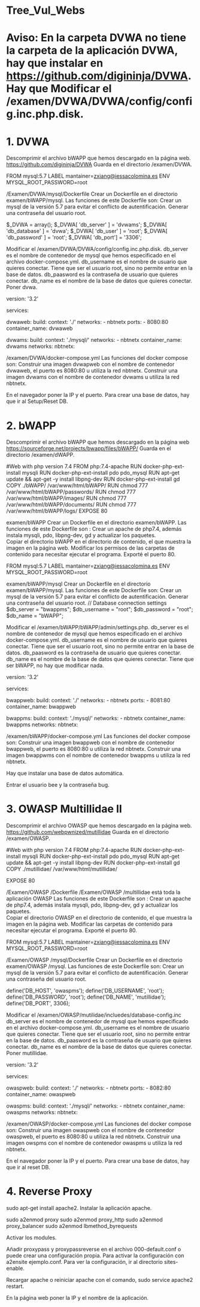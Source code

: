# Tree_Vul_Webs
# Aviso: En la carpeta DVWA no tiene la carpeta de la aplicación DVWA, hay que instalar en https://github.com/digininja/DVWA. Hay que Modificar el /examen/DVWA/DVWA/config/config.inc.php.disk.

# 1. DVWA

Descomprimir el archivo bWAPP que hemos descargado en la página web.
https://github.com/digininja/DVWA
Guarda en el directorio /examen/DVWA.

FROM mysql:5.7
LABEL mantainer=zxiang@iessacolomina.es
ENV MYSQL_ROOT_PASSWORD=root

/Examen/DVWA/mysql/Dockerfile
Crear un Dockerfile en el directorio examen/bWAPP/mysql.
Las funciones de este Dockerfile son:
Crear un mysql de la versión 5.7 para evitar el conflicto de autentificación.
Generar una contraseña del usuario root.

$_DVWA = array();
$_DVWA[ 'db_server' ]   = 'dvwams';
$_DVWA[ 'db_database' ] = 'dvwa';
$_DVWA[ 'db_user' ]     = 'root';
$_DVWA[ 'db_password' ] = 'root';
$_DVWA[ 'db_port'] = '3306';

Modificar el /examen/DVWA/DVWA/config/config.inc.php.disk. 
db_server es el nombre de contenedor de mysql que hemos especificado en el archivo docker-compose.yml.
db_username es el nombre de usuario que quieres conectar. Tiene que ser el usuario root, sino no permite entrar en la base de datos.
db_paasword es la contraseña de usuario que quieres conectar.
db_name es el nombre de la base de datos que quieres conectar.  Poner dvwa.

version: '3.2'

services:

  dvwaweb:
	build:
  	context: './'
	networks:
   	- nbtnetx
	ports:
   	- 8080:80
	container_name: dvwaweb

  dvwams:
	build:
  	context: './mysql/'
	networks:
   	- nbtnetx
	container_name: dvwams
networks:
  nbtnetx:


/examen/DVWA/docker-compose.yml
Las funciones del docker compose son:
Construir una imagen dvwapweb con el nombre de contenedor dvwaweb, el puerto es 8080:80 u utiliza la red nbtnetx.
Construir una imagen dvwams con el nombre de contenedor dvwams u utiliza la red nbtnetx.

En el navegador poner la IP y el puerto. Para crear una base de datos, hay que ir al Setup/Reset DB.


# 2. bWAPP


Descomprimir el archivo bWAPP que hemos descargado en la página web https://sourceforge.net/projects/bwapp/files/bWAPP/
Guarda en el directorio /examen/dWAPP.

#Web with php version 7.4
FROM php:7.4-apache
RUN docker-php-ext-install mysqli
RUN docker-php-ext-install pdo pdo_mysql
RUN apt-get update && apt-get -y install libpng-dev
RUN docker-php-ext-install gd
COPY ./bWAPP/ /var/www/html/bWAPP/
RUN chmod 777 /var/www/html/bWAPP/passwords/
RUN chmod 777 /var/www/html/bWAPP/images/
RUN chmod 777 /var/www/html/bWAPP/documents/
RUN chmod 777 /var/www/html/bWAPP/logs/
EXPOSE 80

examen/bWAPP
Crear un Dockerfile en el directorio examen/bWAPP. 
Las funciones de este Dockerfile son : 
Crear un apache de php7.4, además instala mysqli, pdo, libpng-dev, gd y actualizar los paquetes.  
Copiar el directorio bWAPP en el directorio de contenido, el que muestra la imagen en la página web.
Modificar los permisos de las carpetas de contenido para necesitar ejecutar el programa.
Exporté el puerto 80.

FROM mysql:5.7
LABEL mantainer=zxiang@iessacolomina.es
ENV MYSQL_ROOT_PASSWORD=root

examen/bWAPP/mysql
Crear un Dockerfile en el directorio examen/bWAPP/mysql.
Las funciones de este Dockerfile son:
Crear un mysql de la versión 5.7 para evitar el conflicto de autentificación.
Generar una contraseña del usuario root.
// Database connection settings
$db_server = "bwappms";
$db_username = "root";
$db_password = "root";
$db_name = "bWAPP";

Modificar el /examen/bWAPP/bWAPP/admin/settings.php. 
db_server es el nombre de contenedor de mysql que hemos especificado en el archivo docker-compose.yml.
db_username es el nombre de usuario que quieres conectar. Tiene que ser el usuario root, sino no permite entrar en la base de datos.
db_paasword es la contraseña de usuario que quieres conectar.
db_name es el nombre de la base de datos que quieres conectar. Tiene que ser bWAPP, no hay que modificar nada.

version: '3.2'

services:

  bwappweb:
	build:
  	context: './'
	networks:
   	- nbtnetx
	ports:
   	- 8081:80
	container_name: bwappweb

  bwappms:
	build:
  	context: './mysql/'
	networks:
   	- nbtnetx
	container_name: bwappms
networks:
  nbtnetx:


/examen/bWAPP/docker-compose.yml
Las funciones del docker compose son:
Construir una imagen bwappweb con el nombre de contenedor bwappweb, el puerto es 8080:80 u utiliza la red nbtnetx.
Construir una imagen bwappwms con el nombre de contenedor bwappms u utiliza la red nbtnetx.


Hay que instalar una base de datos automática.

Entrar el usuario bee y la contraseña bug. 

# 3. OWASP Multillidae II
Descomprimir el archivo OWASP que hemos descargado en la página web.
https://github.com/webpwnized/mutillidae
Guarda en el directorio /examen/OWASP.

#Web with php version 7.4
FROM php:7.4-apache
RUN docker-php-ext-install mysqli
RUN docker-php-ext-install pdo pdo_mysql
RUN apt-get update && apt-get -y install libpng-dev
RUN docker-php-ext-install gd
COPY ./mutillidae/ /var/www/html/mutillidae/

EXPOSE 80


/Examen/OWASP /Dockerfile
/Examen/OWASP /multillidae está toda la aplicación OWASP 
Las funciones de este Dockerfile son : 
Crear un apache de php7.4, además instala mysqli, pdo, libpng-dev, gd y actualizar los paquetes.  
Copiar el directorio OWASP en el directorio de contenido, el que muestra la imagen en la página web.
Modificar las carpetas de contenido para necesitar ejecutar el programa.
Exporté el puerto 80.


FROM mysql:5.7
LABEL mantainer=zxiang@iessacolomina.es
ENV MYSQL_ROOT_PASSWORD=root

/Examen/OWASP /mysql/Dockerfile
Crear un Dockerfile en el directorio examen/OWASP /mysql.
Las funciones de este Dockerfile son:
Crear un mysql de la versión 5.7 para evitar el conflicto de autentificación.
Generar una contraseña del usuario root.

define('DB_HOST', 'owaspms');
define('DB_USERNAME', 'root');
define('DB_PASSWORD', 'root');
define('DB_NAME', 'mutillidae');
define('DB_PORT', 3306);


Modificar el /examen/OWASP/mutilidae/incluedes/database-config.inc
db_server es el nombre de contenedor de mysql que hemos especificado en el archivo docker-compose.yml.
db_username es el nombre de usuario que quieres conectar. Tiene que ser el usuario root, sino no permite entrar en la base de datos.
db_paasword es la contraseña de usuario que quieres conectar.
db_name es el nombre de la base de datos que quieres conectar.  Poner mutillidae.

version: '3.2'

services:

  owaspweb:
	build:
  	context: './'
	networks:
   	- nbtnetx
	ports:
   	- 8082:80
	container_name: owaspweb

  owaspms:
	build:
  	context: './mysql/'
	networks:
   	- nbtnetx
	container_name: owaspms
networks:
  nbtnetx:




/examen/OWASP/docker-compose.yml
Las funciones del docker compose son:
Construir una imagen owaspweb con el nombre de contenedor owaspweb, el puerto es 8080:80 u utiliza la red nbtnetx.
Construir una imagen owspms con el nombre de contenedor owaspms u utiliza la red nbtnetx.

En el navegador poner la IP y el puerto. Para crear una base de datos, hay que ir al reset DB.


# 4. Reverse Proxy
sudo apt-get install apache2.
Instalar la aplicación apache.

sudo a2enmod proxy
sudo a2enmod proxy_http
sudo a2enmod proxy_balancer
sudo a2enmod lbmethod_byrequests

Activar los modules.


Añadir proxypass y proxypassreverse en el archivo 000-default.conf o puede crear una configuración propia. 
Para activar la configuración con a2ensite ejemplo.conf. 
Para ver la configuración, ir al directorio sites-enable.

Recargar apache o reiniciar apache con el comando,
sudo service apache2 restart.

En la página web poner la IP y el nombre de la aplicación.
